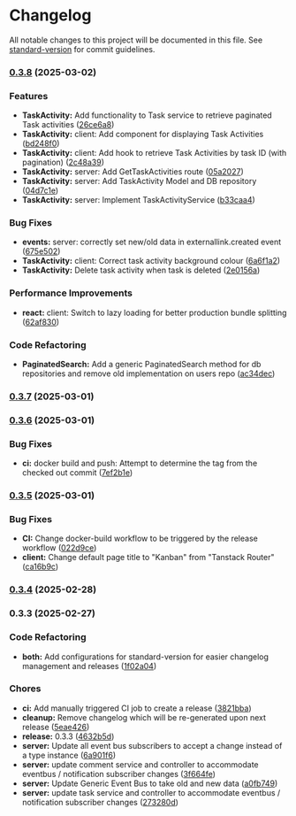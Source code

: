 # Changelog

All notable changes to this project will be documented in this file. See [standard-version](https://github.com/conventional-changelog/standard-version) for commit guidelines.

### [0.3.8](https://github.com/Tech-Arch1tect/kanban/compare/v0.3.7...v0.3.8) (2025-03-02)


### Features

* **TaskActivity:** Add functionality to Task service to retrieve paginated Task activities ([26ce6a8](https://github.com/Tech-Arch1tect/kanban/commit/26ce6a80273243b3a9ca739ad0e46e115b2a713b))
* **TaskActivity:** client: Add component for displaying Task Activities ([bd248f0](https://github.com/Tech-Arch1tect/kanban/commit/bd248f003786d4338a4bed53d2e493bd417eec3b))
* **TaskActivity:** client: Add hook to retrieve Task Activities by task ID (with pagination) ([2c48a39](https://github.com/Tech-Arch1tect/kanban/commit/2c48a392cbbc18d87bbc2e0bfdfa29facf3b3bb8))
* **TaskActivity:** server: Add GetTaskActivities route ([05a2027](https://github.com/Tech-Arch1tect/kanban/commit/05a2027fb650e2101a34dcd86a98d56a971ad993))
* **TaskActivity:** server: Add TaskActivity Model and DB repository ([04d7c1e](https://github.com/Tech-Arch1tect/kanban/commit/04d7c1ed09d0b5bbc2969da6ca80c8121ae440f5))
* **TaskActivity:** server: Implement TaskActivityService ([b33caa4](https://github.com/Tech-Arch1tect/kanban/commit/b33caa4d701534e125785809909a14a2bba96249))


### Bug Fixes

* **events:** server: correctly set new/old data in externallink.created event ([675e502](https://github.com/Tech-Arch1tect/kanban/commit/675e502ac5db9d79798344643e86e91a348eb9fa))
* **TaskActivity:** client: Correct task activity background colour ([6a6f1a2](https://github.com/Tech-Arch1tect/kanban/commit/6a6f1a26d6bb016cba46f2c173f1027cc064170d))
* **TaskActivity:** Delete task activity when task is deleted ([2e0156a](https://github.com/Tech-Arch1tect/kanban/commit/2e0156af392bb9932418719df34e414f4f94747c))


### Performance Improvements

* **react:** client: Switch to lazy loading for better production bundle splitting ([62af830](https://github.com/Tech-Arch1tect/kanban/commit/62af830afaec28643d94b1b769e17a8c1bdd1110))


### Code Refactoring

* **PaginatedSearch:** Add a generic PaginatedSearch method for db repositories and remove old implementation on users repo ([ac34dec](https://github.com/Tech-Arch1tect/kanban/commit/ac34dec44db730e635a2101413527a253de54cbb))

### [0.3.7](https://github.com/Tech-Arch1tect/kanban/compare/v0.3.6...v0.3.7) (2025-03-01)

### [0.3.6](https://github.com/Tech-Arch1tect/kanban/compare/v0.3.5...v0.3.6) (2025-03-01)


### Bug Fixes

* **ci:** docker build and push: Attempt to determine the tag from the checked out commit ([7ef2b1e](https://github.com/Tech-Arch1tect/kanban/commit/7ef2b1e328460761f7336ae565c2025141a3e4d6))

### [0.3.5](https://github.com/Tech-Arch1tect/kanban/compare/v0.3.4...v0.3.5) (2025-03-01)


### Bug Fixes

* **CI:** Change docker-build workflow to be triggered by the release workflow ([022d9ce](https://github.com/Tech-Arch1tect/kanban/commit/022d9ce1aee9a5969257f9c08fa7d47b55ea6c5d))
* **client:** Change default page title to "Kanban" from "Tanstack Router" ([ca16b9c](https://github.com/Tech-Arch1tect/kanban/commit/ca16b9c1b9507672ac78d220e45e1837e75f2ebd))

### [0.3.4](https://github.com/Tech-Arch1tect/kanban/compare/v0.3.3...v0.3.4) (2025-02-28)

### 0.3.3 (2025-02-27)


### Code Refactoring

* **both:** Add configurations for standard-version for easier changelog management and releases ([1f02a04](https://github.com/Tech-Arch1tect/kanban/commit/1f02a043a1586f0c66de337973418b1da7af1821))


### Chores

* **ci:** Add manually triggered CI job to create a release ([3821bba](https://github.com/Tech-Arch1tect/kanban/commit/3821bba1245f468d1e751cd11e93c657e57032eb))
* **cleanup:** Remove changelog which will be re-generated upon next release ([5eae426](https://github.com/Tech-Arch1tect/kanban/commit/5eae426d09c3bdaaf03a57c31a6c6f94f091777f))
* **release:** 0.3.3 ([4632b5d](https://github.com/Tech-Arch1tect/kanban/commit/4632b5d0bb910fb206c404ea856c5499d464a23e))
* **server:** Update all event bus subscribers to accept a change instead of a type instance ([6a901f6](https://github.com/Tech-Arch1tect/kanban/commit/6a901f6a7226d559488eae05516cae48e60480b2))
* **server:** update comment service and controller to accommodate eventbus / notification subscriber changes ([3f664fe](https://github.com/Tech-Arch1tect/kanban/commit/3f664fe222f8c751bd5c5f249b18eb1324f75415))
* **server:** Update Generic Event Bus to take old and new data ([a0fb749](https://github.com/Tech-Arch1tect/kanban/commit/a0fb7492c351c3f8614f9f5de4a2eb768fbe5997))
* **server:** update task service and controller to accommodate eventbus / notification subscriber changes ([273280d](https://github.com/Tech-Arch1tect/kanban/commit/273280d9eee3571826d84a56a7ef124c3966649d))
